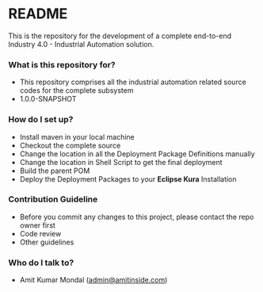 # README #

This is the repository for the development of a complete end-to-end Industry 4.0 - Industrial Automation solution.

### What is this repository for? ###

* This repository comprises all the industrial automation related source codes for the complete subsystem
* 1.0.0-SNAPSHOT 

### How do I set up? ###

* Install maven in your local machine
* Checkout the complete source
* Change the location in all the Deployment Package Definitions manually
* Change the location in Shell Script to get the final deployment
* Build the parent POM
* Deploy the Deployment Packages to your **Eclipse Kura** Installation

### Contribution Guideline ###

* Before you commit any changes to this project, please contact the repo owner first
* Code review
* Other guidelines

### Who do I talk to? ###

* Amit Kumar Mondal (admin@amitinside.com)
